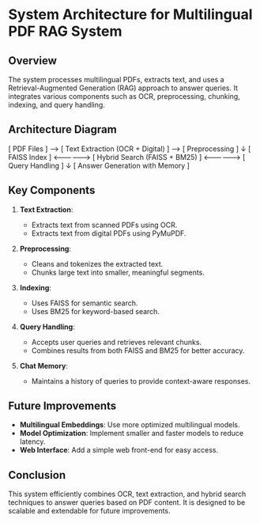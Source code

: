 # System Architecture for Multilingual PDF RAG System

## Overview
The system processes multilingual PDFs, extracts text, and uses a Retrieval-Augmented Generation (RAG) approach to answer queries. It integrates various components such as OCR, preprocessing, chunking, indexing, and query handling.

## Architecture Diagram
[ PDF Files ] --> [ Text Extraction (OCR + Digital) ] --> [ Preprocessing ] ↓ [ FAISS Index ] <------> [ Hybrid Search (FAISS + BM25) ] <------> [ Query Handling ] ↓ [ Answer Generation with Memory ]


## Key Components
1. **Text Extraction**: 
   - Extracts text from scanned PDFs using OCR.
   - Extracts text from digital PDFs using PyMuPDF.

2. **Preprocessing**:
   - Cleans and tokenizes the extracted text.
   - Chunks large text into smaller, meaningful segments.

3. **Indexing**:
   - Uses FAISS for semantic search.
   - Uses BM25 for keyword-based search.

4. **Query Handling**:
   - Accepts user queries and retrieves relevant chunks.
   - Combines results from both FAISS and BM25 for better accuracy.

5. **Chat Memory**:
   - Maintains a history of queries to provide context-aware responses.

## Future Improvements
- **Multilingual Embeddings**: Use more optimized multilingual models.
- **Model Optimization**: Implement smaller and faster models to reduce latency.
- **Web Interface**: Add a simple web front-end for easy access.

## Conclusion
This system efficiently combines OCR, text extraction, and hybrid search techniques to answer queries based on PDF content. It is designed to be scalable and extendable for future improvements.

